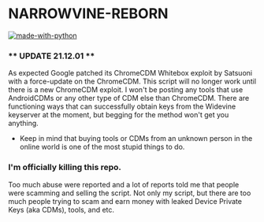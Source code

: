 # NARROWVINE-REBORN
[![made-with-python](https://img.shields.io/badge/Made%20with-Python-1f425f.svg)](https://www.python.org/)

### ** UPDATE 21.12.01 **
As expected Google patched its ChromeCDM Whitebox exploit by Satsuoni with a force-update on the ChromeCDM.
This script will no longer work until there is a new ChromeCDM exploit.
I won't be posting any tools that use AndroidCDMs or any other type of CDM else than ChromeCDM.
There are functioning ways that can successfully obtain keys from the Widevine keyserver at the moment, but begging for the method won't get you anything. 
+ Keep in mind that buying tools or CDMs from an unknown person in the online world is one of the most stupid things to do. 


### I'm officially killing this repo. 
Too much abuse were reported and a lot of reports told me that people were scamming and selling the script. 
Not only my script, but there are too much people trying to scam and earn money with leaked Device Private Keys (aka CDMs), tools, and etc.


